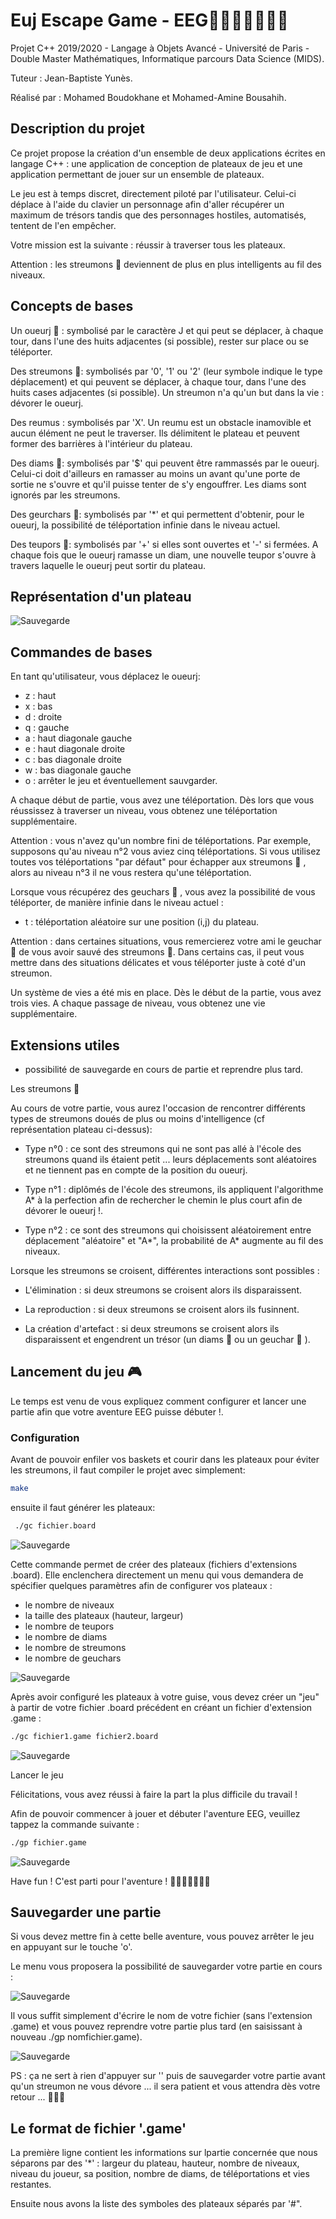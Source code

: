 # Euj Escape Game - EEG🚪💠🌟🏃👾👾👾

Projet C++ 2019/2020 - Langage à Objets Avancé - Université de Paris - Double Master Mathématiques, Informatique parcours Data Science (MIDS).

Tuteur : Jean-Baptiste Yunès.

Réalisé par : Mohamed Boudokhane et Mohamed-Amine Bousahih.

## Description du projet

Ce projet propose la création d'un ensemble de deux applications écrites en langage C++ : une application de conception de plateaux de jeu et une application permettant de jouer sur un ensemble de plateaux.

Le jeu est à temps discret, directement piloté par l'utilisateur. Celui-ci déplace à l'aide du clavier un personnage afin d'aller récupérer un maximum de trésors tandis que des personnages hostiles, automatisés, tentent de l'en empêcher.

Votre mission est la suivante : réussir à traverser tous les plateaux.

Attention : les streumons 👾 deviennent de plus en plus intelligents au fil des niveaux.

## Concepts de bases

Un oueurj 🏃 : symbolisé par le caractère J et qui peut se déplacer, à chaque tour, dans l'une des huits adjacentes (si possible), rester sur place ou se téléporter.

Des streumons 👾: symbolisés par '0', '1' ou '2' (leur symbole indique le type déplacement) et qui peuvent se déplacer, à chaque tour, dans l'une des huits cases adjacentes (si possible). Un streumon n'a qu'un but dans la vie : dévorer le oueurj.

Des reumus : symbolisés par 'X'. Un reumu est un obstacle inamovible et aucun élément ne peut le traverser. Ils délimitent le plateau et peuvent former des barrières à l'intérieur du plateau.

Des diams 💠: symbolisés par '\$' qui peuvent être rammassés par le oueurj. Celui-ci doit d'ailleurs en ramasser au moins un avant qu'une porte de sortie ne s'ouvre et qu'il puisse tenter de s'y engouffrer. Les diams sont ignorés par les streumons.

Des geurchars 🌟: symbolisés par '\*' et qui permettent d'obtenir, pour le oueurj, la possibilité de téléportation infinie dans le niveau actuel.

Des teupors 🚪: symbolisés par '+' si elles sont ouvertes et '-' si fermées. A chaque fois que le oueurj ramasse un diam, une nouvelle teupor s'ouvre à travers laquelle le oueurj peut sortir du plateau.

## Représentation d'un plateau

![Sauvegarde](./images/plateauu.png)

## Commandes de bases

En tant qu'utilisateur, vous déplacez le oueurj:

- z : haut
- x : bas
- d : droite
- q : gauche
- a : haut diagonale gauche
- e : haut diagonale droite
- c : bas diagonale droite
- w : bas diagonale gauche
- o : arrêter le jeu et éventuellement sauvgarder.

A chaque début de partie, vous avez une téléportation. Dès lors que vous réussissez à traverser un niveau, vous obtenez une téléportation supplémentaire.

Attention : vous n'avez qu'un nombre fini de téléportations. Par exemple, supposons qu'au niveau n°2 vous aviez cinq téléportations. Si vous utilisez toutes vos téléportations "par défaut" pour échapper aux streumons 👾 , alors au niveau n°3 il ne vous restera qu'une téléportation.

Lorsque vous récupérez des geuchars 🌟 , vous avez la possibilité de vous téléporter, de manière infinie dans le niveau actuel :

- t : téléportation aléatoire sur une position (i,j) du plateau.

Attention : dans certaines situations, vous remercierez votre ami le geuchar 🌟 de vous avoir sauvé des streumons 👾. Dans certains cas, il peut vous mettre dans des situations délicates et vous téléporter juste à coté d'un streumon.

Un système de vies a été mis en place. Dès le début de la partie, vous avez trois vies. A chaque passage de niveau, vous obtenez une vie supplémentaire.

## Extensions utiles

- possibilité de sauvegarde en cours de partie et reprendre plus tard.

Les streumons 👾

Au cours de votre partie, vous aurez l'occasion de rencontrer différents types de streumons doués de plus ou moins d'intelligence (cf représentation plateau ci-dessus):

- Type n°0 : ce sont des streumons qui ne sont pas allé à l'école des streumons quand ils étaient petit ... leurs déplacements sont aléatoires et ne tiennent pas en compte de la position du oueurj.

- Type n°1 : diplômés de l'école des streumons, ils appliquent l'algorithme A\* à la perfection afin de rechercher le chemin le plus court afin de dévorer le oueurj !.

- Type n°2 : ce sont des streumons qui choisissent aléatoirement entre déplacement "aléatoire" et "A\*", la probabilité de A\* augmente au fil des niveaux.

Lorsque les streumons se croisent, différentes interactions sont possibles :

- L'élimination : si deux streumons se croisent alors ils disparaissent.

- La reproduction : si deux streumons se croisent alors ils fusinnent.

- La création d'artefact : si deux streumons se croisent alors ils disparaissent et engendrent un trésor (un diams 💠 ou un geuchar 🌟 ).

## Lancement du jeu 🎮

Le temps est venu de vous expliquez comment configurer et lancer une partie afin que votre aventure EEG puisse débuter !.

### Configuration

Avant de pouvoir enfiler vos baskets et courir dans les plateaux pour éviter les streumons, il faut compiler le projet avec simplement:

```bash
make
```

ensuite il faut générer les plateaux:

```bash
 ./gc fichier.board
```

![Sauvegarde](./images/menu1.png)

Cette commande permet de créer des plateaux (fichiers d'extensions .board). Elle enclenchera directement un menu qui vous demandera de spécifier quelques paramètres afin de configurer vos plateaux :

- le nombre de niveaux
- la taille des plateaux (hauteur, largeur)
- le nombre de teupors
- le nombre de diams
- le nombre de streumons
- le nombre de geuchars

![Sauvegarde](./images/menu2.png)

Après avoir configuré les plateaux à votre guise, vous devez créer un "jeu" à partir de votre fichier .board précédent en créant un fichier d'extension .game :

```bash
./gc fichier1.game fichier2.board
```

![Sauvegarde](./images/compil1.png)

Lancer le jeu

Félicitations, vous avez réussi à faire la part la plus difficile du travail !

Afin de pouvoir commencer à jouer et débuter l'aventure EEG, veuillez tappez la commande suivante :

```bash
./gp fichier.game
```

![Sauvegarde](./images/compil2.png)

Have fun ! C'est parti pour l'aventure ! 🚪💠🌟🏃👾👾👾

## Sauvegarder une partie

Si vous devez mettre fin à cette belle aventure, vous pouvez arrêter le jeu en appuyant sur le touche 'o'.

Le menu vous proposera la possibilité de sauvegarder votre partie en cours :

![Sauvegarde](./images/savefirst.png)

Il vous suffit simplement d'écrire le nom de votre fichier (sans l'extension .game) et vous pouvez reprendre votre partie plus tard (en saisissant à nouveau ./gp nomfichier.game).

![Sauvegarde](./images/save.png)

PS : ça ne sert à rien d'appuyer sur '' puis de sauvegarder votre partie avant qu'un streumon ne vous dévore ... il sera patient et vous attendra dès votre retour ... 👾👾👾

## Le format de fichier '.game'

La première ligne contient les informations sur lpartie concernée que nous séparons par des '*' : largeur du plateau, hauteur, nombre de niveaux, niveau du joueur, sa position, nombre de diams, de téléportations et vies restantes.

Ensuite nous avons la liste des symboles des plateaux séparés par '#".
